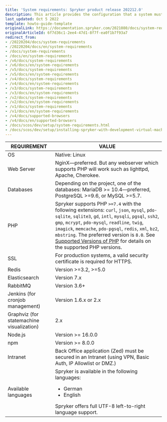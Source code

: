 ```yaml
---
title: 'System requirements: Spryker product release 202212.0'
description: This article provides the configuration that a system must have in order for the Spryker project to run smoothly and efficiently.
last_updated: Oct 5 2022
template: howto-guide-template
originalLink: https://documentation.spryker.com/2021080/docs/system-requirements
originalArticleId: 6f7d36c1-2ee4-47d1-8f7f-ea0f1b7f93a7
redirect_from:
- /20220204/docs/system-requirements
- /20220204/docs/en/system-requirements
- /docs/system-requirements
- /docs/en/system-requirements
- /v6/docs/system-requirements
- /v6/docs/en/system-requirements
- /v5/docs/system-requirements
- /v5/docs/en/system-requirements
- /v4/docs/system-requirements
- /v4/docs/en/system-requirements
- /v3/docs/system-requirements
- /v3/docs/en/system-requirements
- /v2/docs/system-requirements
- /v2/docs/en/system-requirements
- /v1/docs/system-requirements
- /v1/docs/en/system-requirements
- /v4/docs/supported-browsers
- /v4/docs/en/supported-browsers
- /docs/scos/dev/setup/system-requirements.html
- /docs/scos/dev/setup/installing-spryker-with-development-virtual-machine/devvm-system-requirements.html
---
```

| REQUIREMENT                               | VALUE                                                                                                                                                                                                                                                                                                                                                                                                                                                                 |
|-------------------------------------------|-----------------------------------------------------------------------------------------------------------------------------------------------------------------------------------------------------------------------------------------------------------------------------------------------------------------------------------------------------------------------------------------------------------------------------------------------------------------------|
| OS                                        | Native: Linux                                                                                                                                                                                                                                                                                                                                                                                                                                                         |
| Web Server                                | NginX—preferred. But any webserver which supports PHP will work such as lighttpd, Apache, Cherokee.                                                                                                                                                                                                                                                                                                                                                                   |
| Databases                                 | Depending on the project, one of the databases: MariaDB >= 10.4—preferred, PostgreSQL >=9.6, or MySQL >=5.7.                                                                                                                                                                                                                                                                                                                                                          |
| PHP                                       | Spryker supports PHP `>=7.4` with the following extensions: `curl`, `json`, `mysql`, `pdo-sqlite`, `sqlite3`, `gd`, `intl`, `mysqli`, `pgsql`, `ssh2`, `gmp`, `mcrypt`, `pdo-mysql`, `readline`, `twig`, `imagick`, `memcache`, `pdo-pgsql`, `redis`, `xml`, `bz2`, `mbstring`. The preferred version is `8.0`. See [Supported Versions of PHP](/docs/scos/user/intro-to-spryker/whats-new/supported-versions-of-php.html) for details on the supported PHP versions. |
| SSL                                       | For production systems, a valid security certificate is required for HTTPS.                                                                                                                                                                                                                                                                                                                                                                                           |
| Redis                                     | Version >=3.2, >=5.0                                                                                                                                                                                                                                                                                                                                                                                                                                                  |
| Elasticsearch                             | Version 7.x                                                                                                                                                                                                                                                                                                                                                                                                                                                           |
| RabbitMQ                                  | Version 3.6+                                                                                                                                                                                                                                                                                                                                                                                                                                                          |
| Jenkins (for cronjob management)          | Version 1.6.x or 2.x                                                                                                                                                                                                                                                                                                                                                                                                                                                  |
| Graphviz (for statemachine visualization) | 2.x                                                                                                                                                                                                                                                                                                                                                                                                                                                                   |
| Node.js                                   | Version >= 16.0.0                                                                                                                                                                                                                                                                                                                                                                                                                                                     |
| npm                                       | Version >= 8.0.0                                                                                                                                                                                                                                                                                                                                                                                                                                                      |
| Intranet                                  | Back Office application (Zed) must be secured in an Intranet (using VPN, Basic Auth, IP Allowlist or DMZ.)                                                                                                                                                                                                                                                                                                                                                            |
| Available languages                       | Spryker is available in the following languages:<ul><li>German</li><li>English</li></ul> Spryker offers full UTF-8 left-to-right language support.                                                                                                                                                                                                                                                                                                                    |

